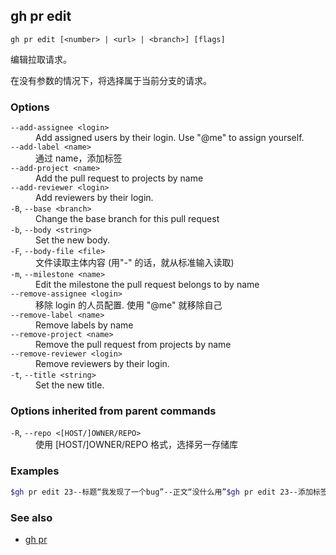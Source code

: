 

## gh pr edit

```
gh pr edit [<number> | <url> | <branch>] [flags]
```

编辑拉取请求。

在没有参数的情况下，将选择属于当前分支的请求。

### Options

<dl class="flags">
	<dt><code>--add-assignee &lt;login&gt;</code></dt>
	<dd>Add assigned users by their login. Use &#34;@me&#34; to assign yourself.</dd>

<dt><code>--add-label &lt;name&gt;</code></dt>
<dd>通过 name，添加标签</dd>

<dt><code>--add-project &lt;name&gt;</code></dt>
<dd>Add the pull request to projects by name</dd>

<dt><code>--add-reviewer &lt;login&gt;</code></dt>
<dd>Add reviewers by their login.</dd>

<dt><code>-B</code>, <code>--base &lt;branch&gt;</code></dt>
<dd>Change the base branch for this pull request</dd>

<dt><code>-b</code>, <code>--body &lt;string&gt;</code></dt>
<dd>Set the new body.</dd>

<dt><code>-F</code>, <code>--body-file &lt;file&gt;</code></dt>
<dd>文件读取主体内容 (用&#34;-&#34; 的话，就从标准输入读取)</dd>

<dt><code>-m</code>, <code>--milestone &lt;name&gt;</code></dt>
<dd>Edit the milestone the pull request belongs to by name</dd>

<dt><code>--remove-assignee &lt;login&gt;</code></dt>
<dd>移除 login 的人员配置. 使用 &#34;@me&#34; 就移除自己</dd>

<dt><code>--remove-label &lt;name&gt;</code></dt>
<dd>Remove labels by name</dd>

<dt><code>--remove-project &lt;name&gt;</code></dt>
<dd>Remove the pull request from projects by name</dd>

<dt><code>--remove-reviewer &lt;login&gt;</code></dt>
<dd>Remove reviewers by their login.</dd>

<dt><code>-t</code>, <code>--title &lt;string&gt;</code></dt>
<dd>Set the new title.</dd>

</dl>

### Options inherited from parent commands

<dl class="flags">
	<dt><code>-R</code>, <code>--repo &lt;[HOST/]OWNER/REPO&gt;</code></dt>
	<dd>使用 [HOST/]OWNER/REPO 格式，选择另一存储库</dd>
</dl>

### Examples

```bash
$gh pr edit 23--标题“我发现了一个bug”--正文“没什么用”$gh pr edit 23--添加标签“bug，需要帮助”--删除标签“core”$gh pr edit 23--添加审阅者monalisa，hubot--删除审阅者myorg/团队名称$gh pr edit 23--添加受让者“@me”--删除受让者monalisa，hubot$gh pr edit 23--添加项目“路线图”--删除项目v1、v2$gh pr edit 23--里程碑“版本1”
```


### See also

-   [gh pr](./gh_pr.zh.md)
